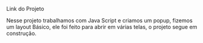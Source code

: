 Link do Projeto

Nesse projeto trabalhamos com Java Script e criamos um popup, fizemos um layout Básico,
ele foi feito para abrir em várias telas, o projeto segue em construção.

